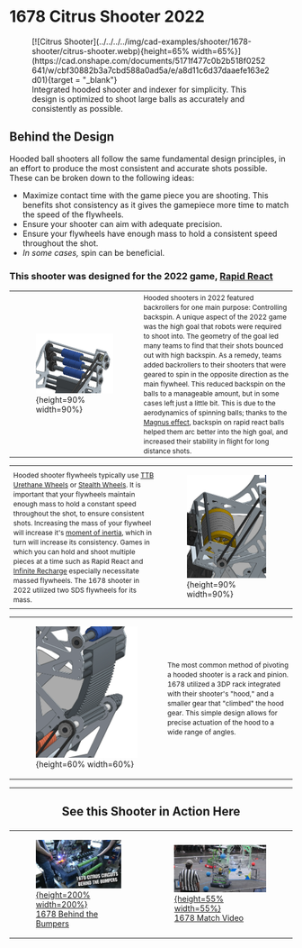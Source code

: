 <style>

td, th , table{
   border: none!important;
}

td{
  text-align: left !important;
  vertical-align: middle !important;
}

table tr:hover{
    background-color: transparent !important;
}

</style>

# 1678 Citrus Shooter 2022

<figure markdown="span">
[![Citrus Shooter](../../../../img/cad-examples/shooter/1678-shooter/citrus-shooter.webp){height=65% width=65%}](https://cad.onshape.com/documents/5171f477c0b2b518f0252641/w/cbf30882b3a7cbd588a0ad5a/e/a8d11c6d37daaefe163e2d01){target = "_blank"}
<figcaption>Integrated hooded shooter and indexer for simplicity. This design is optimized to shoot large balls as accurately and consistently as possible.</figcaption>
</figure>


<!-- ### <p style="text-align: center;">Design for ***Rigidity*** </p> -->

## Behind the Design

Hooded ball shooters all follow the same fundamental design principles, in an effort to produce the most consistent and accurate shots possible. These can be broken down to the following ideas: 

- Maximize contact time with the game piece you are shooting. This benefits shot consistency as it gives the gamepiece more time to match the speed of the flywheels. 
- Ensure your shooter can aim with adequate precision.
- Ensure your flywheels have enough mass to hold a consistent speed throughout the shot.
- *In some cases,* spin can be beneficial.

### This shooter was designed for the 2022 game, [Rapid React](https://www.youtube.com/watch?v=LgniEjI9cCM)

|||
|:-:|:-:|
|<figure>![1678 Backrollers](../../../img/cad-examples/shooter/1678-shooter/1678backrollers.webp){height=90% width=90%}|<span style="font-size:0.75rem;"> Hooded shooters in 2022 featured backrollers for one main purpose: Controlling backspin. A unique aspect of the 2022 game was the high goal that robots were required to shoot into. The geometry of the goal led many teams to find that their shots bounced out with high backspin. As a remedy, teams added backrollers to their shooters that were geared to spin in the opposite direction as the main flywheel. This reduced backspin on the balls to a manageable amount, but in some cases left just a little bit. This is due to the aerodynamics of spinning balls; thanks to the [Magnus effect](https://youtu.be/T9xsTO6ujqM?feature=shared&t=594), backspin on rapid react balls helped them arc better into the high goal, and increased their stability in flight for long distance shots.</span>|

|||
|:-:|:-:|
|<span style="font-size:0.75rem;">Hooded shooter flywheels typically use [TTB Urethane Wheels](https://www.thethriftybot.com/products/4-solid-urethane-wheel-1-2-hex-bore-45a-durometer?_pos=8&_sid=e09924749&_ss=r) or [Stealth Wheels](https://www.andymark.com/products/stealth-wheels-options). It is important that your flywheels maintain enough mass to hold a constant speed throughout the shot, to ensure consistent shots. Increasing the mass of your flywheel will increase it's [moment of inertia](https://www.youtube.com/watch?v=CHQOctEvtTY), which in turn will increase its consistency. Games in which you can hold and shoot multiple pieces at a time such as Rapid React and [Infinite Recharge](https://www.youtube.com/watch?v=gmiYWTmFRVE) especially necessitate massed flywheels. The 1678 shooter in 2022 utilized two SDS flywheels for its mass. </span> |<figure>![1678 Flywheel](../../../img/cad-examples/shooter/1678-shooter/1678%20flywheel.webp){height=90% width=90%}|


|||
|:-:|:-:|
|<figure>![1678 Pivot](../../../img/cad-examples/shooter/1678-shooter/1678pivot.webp){height=60% width=60%}| <span style="font-size:0.75rem;">The most common method of pivoting a hooded shooter is a rack and pinion. 1678 utilized a 3DP rack integrated with their shooter's "hood," and a smaller gear that "climbed" the hood gear. This simple design allows for precise actuation of the hood to a wide range of angles.</span>|

***

## <p style="text-align: center;"> See this Shooter in Action Here </p>

|||
|:-:|:-:|
|[<figure>![1678 Behind the Bumpers](../../../img/cad-examples/shooter/1678-shooter/1678btb.webp){height=200% width=200%}<figcaption>1678 Behind the Bumpers</figcaption><figure>](https://youtu.be/ijiDMVvGc_E?feature=shared&t=361)|[<figure>![1678 Clean Match Vid](../../../img/cad-examples/shooter/1678-shooter/1678matchvid22.webp){height=55% width=55%}<figcaption>1678 Match Video</figcaption></figure>](https://www.youtube.com/watch?v=2KTDGhm7Sjc)|